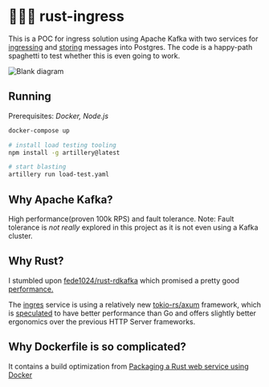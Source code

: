# 🚶🚶🚶 rust-ingress

This is a POC for ingress solution using Apache Kafka with two services for [ingressing](./ingress/) and [storing](./worker/) messages into Postgres.
The code is a happy-path spaghetti to test whether this is even going to work.

![Blank diagram](https://user-images.githubusercontent.com/3983879/172737556-8266fab6-f2b5-4181-993f-c924ea832c9f.png)

## Running

Prerequisites: _Docker, Node.js_

```bash
docker-compose up

# install load testing tooling
npm install -g artillery@latest

# start blasting
artillery run load-test.yaml
```

## Why Apache Kafka?

High performance(proven 100k RPS) and fault tolerance.
Note: Fault tolerance is _not really_ explored in this project as it is not even using a Kafka cluster.


## Why Rust?

I stumbled upon [fede1024/rust-rdkafka](https://github.com/fede1024/rust-rdkafka) which promised a pretty good [performance.](https://github.com/fede1024/kafka-benchmark)

The [ingres](./ingress/) service is using a relatively new [tokio-rs/axum](https://github.com/tokio-rs/axum) framework, which is [speculated](https://github.com/piaoger/webframework-bench) to have better performance than Go and offers slightly better ergonomics over the previous HTTP Server frameworks.

## Why Dockerfile is so complicated?

It contains a build optimization from [Packaging a Rust web service using Docker](https://blog.logrocket.com/packaging-a-rust-web-service-using-docker/)